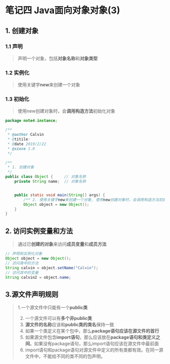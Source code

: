 # 笔记四 Java面向对象对象(3)

## 1. 创建对象

### 1.1 声明

> 声明一个对象，包括**对象名称**和**对象类型**

### 1.2 实例化

> 使用关键字**new**来创建一个对象

### 1.3 初始化

> 使用new创建对象时，会**调用构造方法**初始化对象

```java
package note4.instance;

/**
 * @author Calvin
 * @titile:
 * @date 2019/2/22
 * @since 1.0
 */

/**
 * 1. 创建对象
 */
public class Object {     // 对象名称
    private String name;  // 对象名称


    public static void main(String[] args) {
        /** 2. 使用关键字new来创建一个对象, 使用new创建对象时，会调用构造方法初始化对象 **/
        Object object = new Object();
    }
}
```



## 2. 访问实例变量和方法

> 通过已**创建的对象**来访问**成员变量**和**成员方法**

```java
// 声明和实例化对象 
Object object = new Object();
// 访问类中的方法
String calvin = object.setName("Calvin");
// 访问其中的变量
String calvin2 = object.name;
```



## 3.源文件声明规则

>    1.一个源文件中只能有一个**public类**
>
> 2. 一个源文件可以有**多个非public类**
> 3. **源文件的名称**应该和**public类的类名**保持一致
> 4. 如果一个类定义在某个包中，那么**package语句应该在源文件的首行**
> 5. 如果源文件包含**import语句**，那么应该放在**package语句和类定义之间**。如果没有package语句，那么import语句应该在源文件中最前面
> 6. import语句和package语句对源文件中定义的所有类都有效。在同一源文件中，不能给不同的类不同的包声明。
>
> 